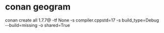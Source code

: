 # conan geogram

  conan create all 1.7.7@ -tf None -s compiler.cppstd=17 -s build_type=Debug --build=missing -o shared=True